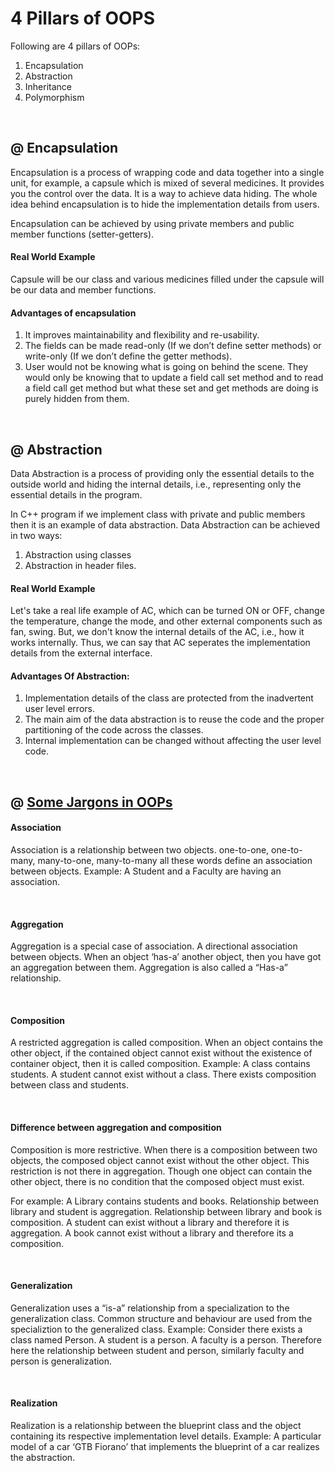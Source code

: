 # 4 Pillars of OOPS

Following are 4 pillars of OOPs:
1. Encapsulation
2. Abstraction
3. Inheritance
4. Polymorphism

<br>

## @ Encapsulation
Encapsulation is a process of wrapping code and data together into a single unit, for example, a capsule which is mixed of several medicines. It provides you the control over the data. It is a way to achieve data hiding. The whole idea behind encapsulation is to hide the implementation details from users.

Encapsulation can be achieved by using private members and public member functions (setter-getters).


#### Real World Example
Capsule will be our class and various medicines filled under the capsule will be our data and member functions.


#### Advantages of encapsulation
1. It improves maintainability and flexibility and re-usability.
2. The fields can be made read-only (If we don’t define setter methods) or write-only (If we don’t define the getter methods).
3. User would not be knowing what is going on behind the scene. They would only be knowing that to update a field call set method and to read a field call get method but what these set and get methods are doing is purely hidden from them.


<br>



## @ Abstraction
Data Abstraction is a process of providing only the essential details to the outside world and hiding the internal details, i.e., representing only the essential details in the program.

In C++ program if we implement class with private and public members then it is an example of data abstraction. Data Abstraction can be achieved in two ways:
1. Abstraction using classes
2. Abstraction in header files.


#### Real World Example
Let's take a real life example of AC, which can be turned ON or OFF, change the temperature, change the mode, and other external components such as fan, swing. But, we don't know the internal details of the AC, i.e., how it works internally. Thus, we can say that AC seperates the implementation details from the external interface.


#### Advantages Of Abstraction:
1. Implementation details of the class are protected from the inadvertent user level errors.
2. The main aim of the data abstraction is to reuse the code and the proper partitioning of the code across the classes.
3. Internal implementation can be changed without affecting the user level code.



<br>



## @ [Some Jargons in OOPs](https://javapapers.com/oops/association-aggregation-composition-abstraction-generalization-realization-dependency/)

#### Association
Association is a relationship between two objects. one-to-one, one-to-many, many-to-one, many-to-many all these words define an association between objects. Example: A Student and a Faculty are having an association.

<br>

#### Aggregation
Aggregation is a special case of association. A directional association between objects. When an object ‘has-a’ another object, then you have got an aggregation between them. Aggregation is also called a “Has-a” relationship.

<br>

#### Composition
A restricted aggregation is called composition. When an object contains the other object, if the contained object cannot exist without the existence of container object, then it is called composition. Example: A class contains students. A student cannot exist without a class. There exists composition between class and students.

<br>

#### Difference between aggregation and composition
Composition is more restrictive. When there is a composition between two objects, the composed object cannot exist without the other object. This restriction is not there in aggregation. Though one object can contain the other object, there is no condition that the composed object must exist. 

For example: A Library contains students and books. Relationship between library and student is aggregation. Relationship between library and book is composition. A student can exist without a library and therefore it is aggregation. A book cannot exist without a library and therefore its a composition.

<br>

#### Generalization
Generalization uses a “is-a” relationship from a specialization to the generalization class. Common structure and behaviour are used from the specializtion to the generalized class. Example: Consider there exists a class named Person. A student is a person. A faculty is a person. Therefore here the relationship between student and person, similarly faculty and person is generalization.

<br>

#### Realization
Realization is a relationship between the blueprint class and the object containing its respective implementation level details. Example: A particular model of a car ‘GTB Fiorano’ that implements the blueprint of a car realizes the abstraction.

<br>





